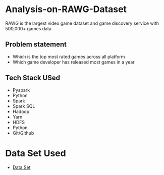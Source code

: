 # Analysis-on-RAWG-Dataset

RAWG is the largest video game dataset and game discovery service with 500,000+ games data

## Problem statement
* Which is the top most rated games across all platform
* Which game developer has released most games in a year

## Tech Stack USed
* Pyspark
* Python
* Spark
* Spark SQL
* Hadoop
* Yarn
* HDFS
* Python
* Git/Github

# Data Set Used
* [Data Set](https://api.rawg.io/docs/)
